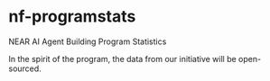 # nf-programstats
NEAR AI Agent Building Program Statistics

In the spirit of the program, the data from our initiative will be open-sourced.
